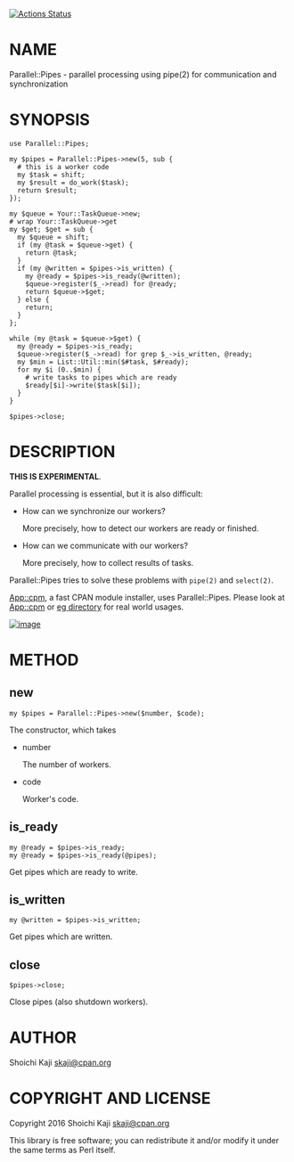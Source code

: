[![Actions Status](https://github.com/skaji/Parallel-Pipes/workflows/test/badge.svg)](https://github.com/skaji/Parallel-Pipes/actions)

# NAME

Parallel::Pipes - parallel processing using pipe(2) for communication and synchronization

# SYNOPSIS

    use Parallel::Pipes;

    my $pipes = Parallel::Pipes->new(5, sub {
      # this is a worker code
      my $task = shift;
      my $result = do_work($task);
      return $result;
    });

    my $queue = Your::TaskQueue->new;
    # wrap Your::TaskQueue->get
    my $get; $get = sub {
      my $queue = shift;
      if (my @task = $queue->get) {
        return @task;
      }
      if (my @written = $pipes->is_written) {
        my @ready = $pipes->is_ready(@written);
        $queue->register($_->read) for @ready;
        return $queue->$get;
      } else {
        return;
      }
    };

    while (my @task = $queue->$get) {
      my @ready = $pipes->is_ready;
      $queue->register($_->read) for grep $_->is_written, @ready;
      my $min = List::Util::min($#task, $#ready);
      for my $i (0..$min) {
        # write tasks to pipes which are ready
        $ready[$i]->write($task[$i]);
      }
    }

    $pipes->close;

# DESCRIPTION

**THIS IS EXPERIMENTAL**.

Parallel processing is essential, but it is also difficult:

- How can we synchronize our workers?

    More precisely, how to detect our workers are ready or finished.

- How can we communicate with our workers?

    More precisely, how to collect results of tasks.

Parallel::Pipes tries to solve these problems with `pipe(2)` and `select(2)`.

[App::cpm](https://metacpan.org/pod/App%3A%3Acpm), a fast CPAN module installer, uses Parallel::Pipes.
Please look at [App::cpm](https://github.com/skaji/cpm/blob/main/lib/App/cpm.pm)
or [eg directory](https://github.com/skaji/Parallel-Pipes/tree/main/eg) for real world usages.

<div>
    <a href="https://raw.githubusercontent.com/skaji/Parallel-Pipes/main/author/image.png"><img src="https://raw.githubusercontent.com/skaji/Parallel-Pipes/main/author/image.png" alt="image" class="img-responsive"></a>
</div>

# METHOD

## new

    my $pipes = Parallel::Pipes->new($number, $code);

The constructor, which takes

- number

    The number of workers.

- code

    Worker's code.

## is\_ready

    my @ready = $pipes->is_ready;
    my @ready = $pipes->is_ready(@pipes);

Get pipes which are ready to write.

## is\_written

    my @written = $pipes->is_written;

Get pipes which are written.

## close

    $pipes->close;

Close pipes (also shutdown workers).

# AUTHOR

Shoichi Kaji <skaji@cpan.org>

# COPYRIGHT AND LICENSE

Copyright 2016 Shoichi Kaji <skaji@cpan.org>

This library is free software; you can redistribute it and/or modify
it under the same terms as Perl itself.
